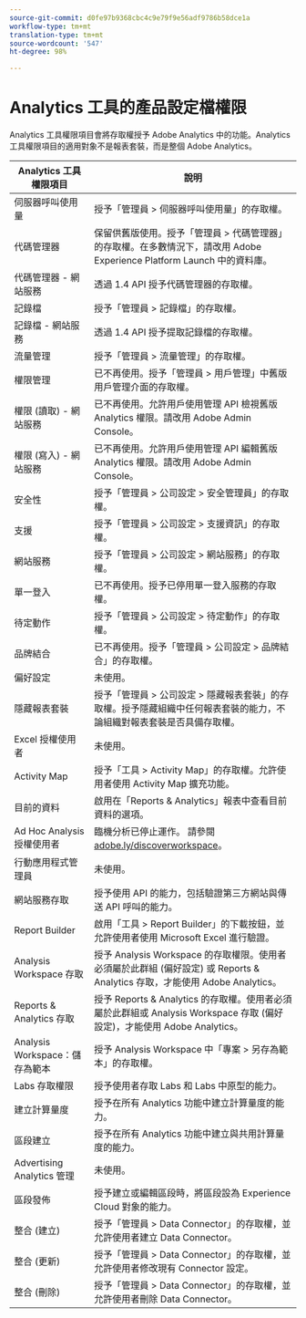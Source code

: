 ```yaml
---
source-git-commit: d0fe97b9368cbc4c9e79f9e56adf9786b58dce1a
workflow-type: tm+mt
translation-type: tm+mt
source-wordcount: '547'
ht-degree: 98%

---
```

# Analytics 工具的產品設定檔權限

Analytics 工具權限項目會將存取權授予 Adobe Analytics 中的功能。Analytics 工具權限項目的適用對象不是報表套裝，而是整個 Adobe Analytics。

| Analytics 工具權限項目 | 說明 |
|----|----|
| 伺服器呼叫使用量 | 授予「管理員 > 伺服器呼叫使用量」的存取權。 |
| 代碼管理器 | 保留供舊版使用。授予「管理員 > 代碼管理器」的存取權。在多數情況下，請改用 Adobe Experience Platform Launch 中的資料庫。 |
| 代碼管理器 - 網站服務 | 透過 1.4 API 授予代碼管理器的存取權。 |
| 記錄檔 | 授予「管理員 > 記錄檔」的存取權。 |
| 記錄檔 - 網站服務 | 透過 1.4 API 授予提取記錄檔的存取權。 |
| 流量管理 | 授予「管理員 > 流量管理」的存取權。 |
| 權限管理 | 已不再使用。授予「管理員 > 用戶管理」中舊版用戶管理介面的存取權。 |
| 權限 (讀取) - 網站服務 | 已不再使用。允許用戶使用管理 API 檢視舊版 Analytics 權限。請改用 Adobe Admin Console。 |
| 權限 (寫入) - 網站服務 | 已不再使用。允許用戶使用管理 API 編輯舊版 Analytics 權限。請改用 Adobe Admin Console。 |
| 安全性 | 授予「管理員 > 公司設定 > 安全管理員」的存取權。 |
| 支援 | 授予「管理員 > 公司設定 > 支援資訊」的存取權。 |
| 網站服務 | 授予「管理員 > 公司設定 > 網站服務」的存取權。 |
| 單一登入 | 已不再使用。授予已停用單一登入服務的存取權。 |
| 待定動作 | 授予「管理員 > 公司設定 > 待定動作」的存取權。 |
| 品牌結合 | 已不再使用。授予「管理員 > 公司設定 > 品牌結合」的存取權。 |
| 偏好設定 | 未使用。 |
| 隱藏報表套裝 | 授予「管理員 > 公司設定 > 隱藏報表套裝」的存取權。授予隱藏組織中任何報表套裝的能力，不論組織對報表套裝是否具備存取權。 |
| Excel 授權使用者 | 未使用。 |
| Activity Map | 授予「工具 > Activity Map」的存取權。允許使用者使用 Activity Map 擴充功能。 |
| 目前的資料 | 啟用在「Reports &amp; Analytics」報表中查看目前資料的選項。 |
|  Ad Hoc Analysis 授權使用者 | 臨機分析已停止運作。 請參閱 [adobe.ly/discoverworkspace](https://adobe.ly/discoverworkspace)。 |
| 行動應用程式管理員 | 未使用。 |
| 網站服務存取 | 授予使用 API 的能力，包括驗證第三方網站與傳送 API 呼叫的能力。 |
| Report Builder | 啟用「工具 > Report Builder」的下載按鈕，並允許使用者使用 Microsoft Excel 進行驗證。 |
| Analysis Workspace 存取 | 授予 Analysis Workspace 的存取權限。使用者必須屬於此群組 (偏好設定) 或 Reports &amp; Analytics 存取，才能使用 Adobe Analytics。 |
| Reports &amp; Analytics 存取 | 授予 Reports &amp; Analytics 的存取權。使用者必須屬於此群組或 Analysis Workspace 存取 (偏好設定)，才能使用 Adobe Analytics。 |
| Analysis Workspace：儲存為範本 | 授予 Analysis Workspace 中「專案 > 另存為範本」的存取權。 |
| Labs 存取權限 | 授予使用者存取 Labs 和 Labs 中原型的能力。 |
| 建立計算量度 | 授予在所有 Analytics 功能中建立計算量度的能力。 |
| 區段建立 | 授予在所有 Analytics 功能中建立與共用計算量度的能力。 |
| Advertising Analytics 管理 | 未使用。 |
| 區段發佈 | 授予建立或編輯區段時，將區段設為 Experience Cloud 對象的能力。 |
| 整合 (建立) | 授予「管理員 > Data Connector」的存取權，並允許使用者建立 Data Connector。 |
| 整合 (更新) | 授予「管理員 > Data Connector」的存取權，並允許使用者修改現有 Connector 設定。 |
| 整合 (刪除) | 授予「管理員 > Data Connector」的存取權，並允許使用者刪除 Data Connector。 |
